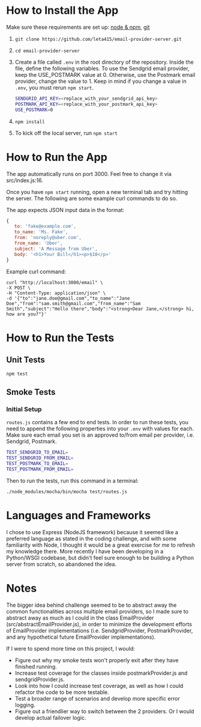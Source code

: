 # How to Install the App

Make sure these requirements are set up: [node & npm](https://nodejs.org/en/), [git](https://git-scm.com/book/en/v2/Getting-Started-Installing-Git)

1. `git clone https://github.com/leta415/email-provider-server.git`
2. `cd email-provider-server`
3. Create a file called `.env` in the root directory of the repository. Inside the file, define the following variables. To use the Sendgrid email provider, keep the USE_POSTMARK value at 0. Otherwise, use the Postmark email provider, change the value to 1. Keep in mind if you change a value in `.env`, you must rerun `npm start`.

   ```bash
   SENDGRID_API_KEY=<replace_with_your_sendgrid_api_key>
   POSTMARK_API_KEY=<replace_with_your_postmark_api_key>
   USE_POSTMARK=0
   ```
4. `npm install`
5. To kick off the local server, run `npm start`  

# How to Run the App

The app automatically runs on port 3000. Feel free to change it via src/index.js:16.

Once you have `npm start` running, open a new terminal tab and try hitting the server. The following are some example curl commands to do so.

The app expects JSON input data in the format:

```javascript
{    
   to: 'fake@example.com',
   to_name: 'Ms. Fake',
   from: 'noreply@uber.com',
   from_name: 'Uber',
   subject: 'A Message from Uber',
   body: '<h1>Your Bill</h1><p>$10</p>'
}
```

Example curl command:

```
curl "http://localhost:3000/email" \
-X POST \
-H "Content-Type: application/json" \
-d '{"to":"jane.doe@gmail.com","to_name":"Jane Doe","from":"sam.smith@gmail.com","from_name":"Sam Smith","subject":"Hello there","body":"<strong>Dear Jane,</strong> hi, how are you?"}'
```

# How to Run the Tests

## Unit Tests

`npm test`

## Smoke Tests

### Initial Setup

`routes.js` contains a few end to end tests. In order to run these tests, you need to append the following properties into your `.env` with values for each. Make sure each email you set is an approved to/from email per provider, i.e. Sendgrid, Postmark. 
```bash
TEST_SENDGRID_TO_EMAIL=
TEST_SENDGRID_FROM_EMAIL=
TEST_POSTMARK_TO_EMAIL=
TEST_POSTMARK_FROM_EMAIL=
```
Then to run the tests, run this command in a terminal:
```
./node_modules/mocha/bin/mocha test/routes.js
```

# Languages and Frameworks

I chose to use Express (NodeJS framework) because it seemed like a preferred language as stated in the coding challenge, and with some familiarity with Node, I thought it would be a great exercise for me to refresh my knowledge there. More recently I have been developing in a Python/WSGI codebase, but didn't feel sure enough to be building a Python server from scratch, so abandoned the idea.

# Notes
The bigger idea behind challenge seemed to be to abstract away the common functionalities across multiple email providers, so I made sure to abstract away as much as I could in the class EmailProvider (src/abstractEmailProvider.js), in order to minimize the development efforts of EmailProvider implementations (i.e. SendgridProvider, PostmarkProvider, and any hypothetical future EmailProvider implementations).

If I were to spend more time on this project, I would:
- Figure out why my smoke tests won't properly exit after they have finished running.
- Increase test coverage for the classes inside postmarkProvider.js and sendgridProvider.js.
- Look into how I could increase test coverage, as well as how I could refactor the code to be more testable.
- Test a broader range of scenarios and develop more specific error logging.
- Figure out a friendlier way to switch between the 2 providers. Or I would develop actual failover logic.
